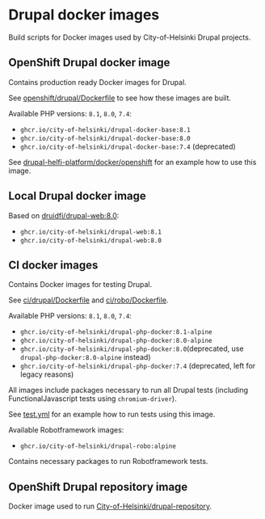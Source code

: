 # Drupal docker images

Build scripts for Docker images used by City-of-Helsinki Drupal projects.

## OpenShift Drupal docker image

Contains production ready Docker images for Drupal.

See [openshift/drupal/Dockerfile](openshift/drupal/Dockerfile) to see how these images are built.

Available PHP versions: `8.1`, `8.0`, `7.4`:

- `ghcr.io/city-of-helsinki/drupal-docker-base:8.1`
- `ghcr.io/city-of-helsinki/drupal-docker-base:8.0`
- `ghcr.io/city-of-helsinki/drupal-docker-base:7.4` (deprecated)

See [drupal-helfi-platform/docker/openshift](https://github.com/City-of-Helsinki/drupal-helfi-platform/tree/main/docker/openshift) for an example how to use this image.

## Local Drupal docker image

Based on [druidfi/drupal-web:8.0](https://github.com/druidfi/docker-images):

- `ghcr.io/city-of-helsinki/drupal-web:8.1`
- `ghcr.io/city-of-helsinki/drupal-web:8.0`

## CI docker images

Contains Docker images for testing Drupal.

See [ci/drupal/Dockerfile](ci/drupal/Dockerfile) and [ci/robo/Dockerfile](ci/robo/Dockerfile).

Available PHP versions: `8.1`, `8.0`, `7.4`:

- `ghcr.io/city-of-helsinki/drupal-php-docker:8.1-alpine`
- `ghcr.io/city-of-helsinki/drupal-php-docker:8.0-alpine`
- `ghcr.io/city-of-helsinki/drupal-php-docker:8.0`(deprecated, use `drupal-php-docker:8.0-alpine` instead)
- `ghcr.io/city-of-helsinki/drupal-php-docker:7.4` (deprecated, left for legacy reasons)

All images include packages necessary to run all Drupal tests (including FunctionalJavascript tests using `chromium-driver`).

See [test.yml](https://github.com/City-of-Helsinki/drupal-helfi-platform/blob/main/.github/workflows/test.yml.dist) for an example how to run tests using this image.

Available Robotframework images:

- `ghcr.io/city-of-helsinki/drupal-robo:alpine`

Contains necessary packages to run Robotframework tests.

## OpenShift Drupal repository image

Docker image used to run [City-of-Helsinki/drupal-repository](https://github.com/City-of-Helsinki/drupal-repository).
